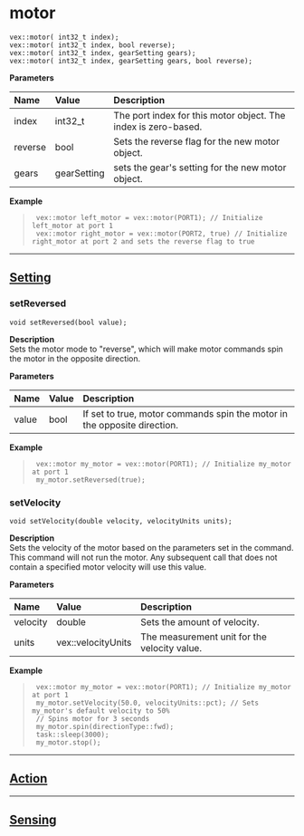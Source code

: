 # motor

```clike
vex::motor( int32_t index);
vex::motor( int32_t index, bool reverse);
vex::motor( int32_t index, gearSetting gears);
vex::motor( int32_t index, gearSetting gears, bool reverse);
```
<b> Parameters </b> <br>

| Name | Value | Description |
| :--- | :---- | :---------- |
| index | int32_t | The port index for this motor object. The index is zero-based. |
| reverse | bool | Sets the reverse flag for the new motor object. |
| gears | gearSetting | sets the gear's setting for the new motor object. |

<b> Example </b> <br>
>```clike
>  vex::motor left_motor = vex::motor(PORT1); // Initialize left_motor at port 1
>  vex::motor right_motor = vex::motor(PORT2, true) // Initialize right_motor at port 2 and sets the reverse flag to true
>```

______________________________________________________________________________________________________________________________

## <u>Setting</u>

### setReversed
 ```clike
void setReversed(bool value);
```

**Description** <br>
Sets the motor mode to "reverse", which will make motor commands spin the motor in the opposite direction.

**Parameters** 

| Name | Value | Description |
| :--- | :---- | :---------- |
| value | bool | If set to true, motor commands spin the motor in the opposite direction. |

**Example** 
>```clike
>  vex::motor my_motor = vex::motor(PORT1); // Initialize my_motor at port 1
>  my_motor.setReversed(true);
>```

### setVelocity
 ```clike
void setVelocity(double velocity, velocityUnits units);
```

**Description** <br>
Sets the velocity of the motor based on the parameters set in the command. This command will not run the motor. Any subsequent call that does not contain a specified motor velocity will use this value.

**Parameters** 

| Name | Value | Description |
| :--- | :---- | :---------- |
| velocity | double | Sets the amount of velocity. |
| units | vex::velocityUnits | The measurement unit for the velocity value. |

**Example** 
>```clike
>  vex::motor my_motor = vex::motor(PORT1); // Initialize my_motor at port 1
>  my_motor.setVelocity(50.0, velocityUnits::pct); // Sets my_motor's default velocity to 50%
>  // Spins motor for 3 seconds
>  my_motor.spin(directionType::fwd);
>  task::sleep(3000);
>  my_motor.stop();
>```
______________________________________________________________________________________________________________________________

## <u>Action</u>


______________________________________________________________________________________________________________________________
## <u>Sensing</u>
